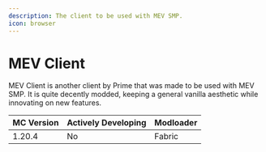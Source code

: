 ```yaml
---
description: The client to be used with MEV SMP.
icon: browser
---
```


# MEV Client

MEV Client is another client by Prime that was made to be used with MEV SMP. It is quite decently modded, keeping a general vanilla aesthetic while innovating on new features.



| MC Version | Actively Developing | Modloader |
| ---------- | ------------------- | --------- |
| 1.20.4     | No                  | Fabric    |
